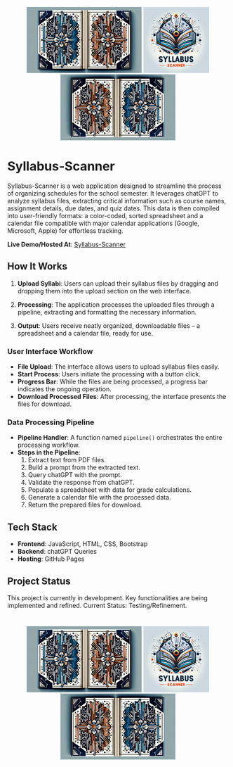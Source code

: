 <p align="center">
  <img src="/assets/left.png" alt="Left Design" style="height: 150px;"/>
  <img src="/assets/logo.jpg" alt="Syllabus Scanner Logo" style="height: 150px; width: auto;"/>
  <img src="/assets/right.png" style="height: 150px;"/>
</p>



# Syllabus-Scanner

Syllabus-Scanner is a web application designed to streamline the process of organizing schedules for the school semester. It leverages chatGPT to analyze syllabus files, extracting critical information such as course names, assignment details, due dates, and quiz dates. This data is then compiled into user-friendly formats: a color-coded, sorted spreadsheet and a calendar file compatible with major calendar applications (Google, Microsoft, Apple) for effortless tracking.

**Live Demo/Hosted At**: [Syllabus-Scanner](https://ivaxxnov.github.io/Syllabus-Scanner/)

## How It Works

1. **Upload Syllabi**: Users can upload their syllabus files by dragging and dropping them into the upload section on the web interface.

2. **Processing**: The application processes the uploaded files through a pipeline, extracting and formatting the necessary information.

3. **Output**: Users receive neatly organized, downloadable files – a spreadsheet and a calendar file, ready for use.

### User Interface Workflow

- **File Upload**: The interface allows users to upload syllabus files easily.
- **Start Process**: Users initiate the processing with a button click.
- **Progress Bar**: While the files are being processed, a progress bar indicates the ongoing operation.
- **Download Processed Files**: After processing, the interface presents the files for download.

### Data Processing Pipeline

- **Pipeline Handler**: A function named `pipeline()` orchestrates the entire processing workflow.
- **Steps in the Pipeline**:
  1. Extract text from PDF files.
  2. Build a prompt from the extracted text.
  3. Query chatGPT with the prompt.
  4. Validate the response from chatGPT.
  5. Populate a spreadsheet with data for grade calculations.
  6. Generate a calendar file with the processed data.
  7. Return the prepared files for download.

## Tech Stack

- **Frontend**: JavaScript, HTML, CSS, Bootstrap
- **Backend**: chatGPT Queries
- **Hosting**: GitHub Pages

## Project Status

This project is currently in development. Key functionalities are being implemented and refined. Current Status: Testing/Refinement.

#

<p align="center">
  <img src="/assets/left.png" alt="Left Design" style="height: 150px;"/>
  <img src="/assets/logo.jpg" alt="Syllabus Scanner Logo" style="height: 150px; width: auto;"/>
  <img src="/assets/right.png" style="height: 150px;"/>
</p>

